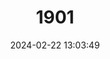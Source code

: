 ---
title: "1901"
category: "Apodemus rusiges"
draft: false
date: 2024-02-22 13:03:49
languages:
  German: ["Kaschmir-Waldmaus"]
  English: ["Kashmir Field Mouse"]
---